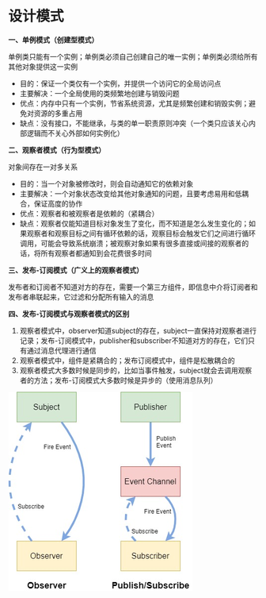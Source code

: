 # 设计模式

**一、单例模式（创建型模式）**

单例类只能有一个实例；单例类必须自己创建自己的唯一实例；单例类必须给所有其他对象提供这一实例

* 目的：保证一个类仅有一个实例，并提供一个访问它的全局访问点
* 主要解决：一个全局使用的类频繁地创建与销毁问题
* 优点：内存中只有一个实例，节省系统资源，尤其是频繁创建和销毁实例；避免对资源的多重占用
* 缺点：没有接口，不能继承，与类的单一职责原则冲突（一个类只应该关心内部逻辑而不关心外部如何实例化）

**二、观察者模式（行为型模式）**

对象间存在一对多关系

* 目的：当一个对象被修改时，则会自动通知它的依赖对象
* 主要解决：一个对象状态改变给其他对象通知的问题，且要考虑易用和低耦合，保证高度的协作
* 优点：观察者和被观察者是依赖的（紧耦合）
* 缺点：观察者仅能知道目标对象发生了变化，而不知道是怎么发生变化的；如果观察者和观察目标之间有循环依赖的话，观察目标会触发它们之间进行循环调用，可能会导致系统崩溃；被观察对象如果有很多直接或间接的观察者的话，将所有观察者都通知到会花费很多时间

**三、发布-订阅模式（广义上的观察者模式）**

发布者和订阅者不知道对方的存在，需要一个第三方组件，即信息中介将订阅者和发布者串联起来，它过滤和分配所有输入的消息

**四、发布-订阅模式与观察者模式的区别**

1. 观察者模式中，observer知道subject的存在，subject一直保持对观察者进行记录；发布-订阅模式中，publisher和subscriber不知道对方的存在，它们只有通过消息代理进行通信
2. 观察者模式中，组件是紧耦合的；发布订阅模式中，组件是松散耦合的
3. 观察者模式大多数时候是同步的，比如当事件触发，subject就会去调用观察者的方法；发布-订阅模式大多数时候是异步的（使用消息队列）

![](<../../.gitbook/assets/设计模式 (2).jpg>)
